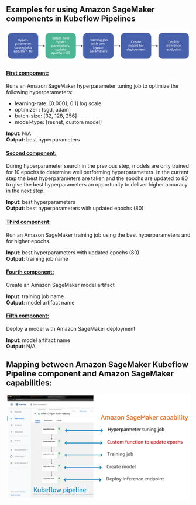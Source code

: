 ## Examples for using Amazon SageMaker components in Kubeflow Pipelines

![Demo_pipeline](pipeline.png)

#### <ins>First component:
Runs an Amazon SageMaker hyperparameter tuning job to optimize the following hyperparameters:

* learning-rate: [0.0001, 0.1] log scale
* optimizer : [sgd, adam]
* batch-size: [32, 128, 256]
* model-type: [resnet, custom model]

**Input**: N/A <br>
**Output**: best hyperparameters

#### <ins>Second component:
During hyperparameter search in the previous step, models are only trained for 10 epochs to determine well performing hyperparameters. In the current step the best hyperparameters are taken and the epochs are updated to 80 to give the best hyperparameters an opportunity to deliver higher accuracy in the next step.

**Input**: best hyperparameters <br>
**Output**: best hyperparameters with updated epochs (80)

#### <ins>Third component:
Run an Amazon SageMaker training job using the best hyperparameters and for higher epochs.

**Input**: best hyperparameters with updated epochs (80) <br>
**Output**: training job name

#### <ins>Fourth component:
Create an Amazon SageMaker model artifact

**Input**: training job name <br>
**Output**: model artifact name

#### <ins>Fifth component:
Deploy a model with Amazon SageMaker deployment 

**Input**: model artifact name <br>
**Output**: N/A

## Mapping between Amazon SageMaker Kubeflow Pipeline component and Amazon SageMaker capabilities:

![mapping](sm_kpf.png)
